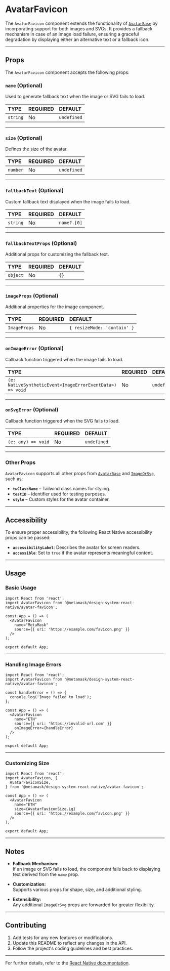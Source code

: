 # AvatarFavicon

The `AvatarFavicon` component extends the functionality of [`AvatarBase`](#) by incorporating support for both images and SVGs. It provides a fallback mechanism in case of an image load failure, ensuring a graceful degradation by displaying either an alternative text or a fallback icon.

---

## Props

The `AvatarFavicon` component accepts the following props:

### `name` (Optional)

Used to generate fallback text when the image or SVG fails to load.

| TYPE     | REQUIRED | DEFAULT     |
| :------- | :------- | :---------- |
| `string` | No       | `undefined` |

---

### `size` (Optional)

Defines the size of the avatar.

| TYPE     | REQUIRED | DEFAULT     |
| :------- | :------- | :---------- |
| `number` | No       | `undefined` |

---

### `fallbackText` (Optional)

Custom fallback text displayed when the image fails to load.

| TYPE     | REQUIRED | DEFAULT     |
| :------- | :------- | :---------- |
| `string` | No       | `name?.[0]` |

---

### `fallbackTextProps` (Optional)

Additional props for customizing the fallback text.

| TYPE     | REQUIRED | DEFAULT |
| :------- | :------- | :------ |
| `object` | No       | `{}`    |

---

### `imageProps` (Optional)

Additional properties for the image component.

| TYPE         | REQUIRED | DEFAULT                     |
| :----------- | :------- | :-------------------------- |
| `ImageProps` | No       | `{ resizeMode: 'contain' }` |

---

### `onImageError` (Optional)

Callback function triggered when the image fails to load.

| TYPE                                                     | REQUIRED | DEFAULT     |
| :------------------------------------------------------- | :------- | :---------- |
| `(e: NativeSyntheticEvent<ImageErrorEventData>) => void` | No       | `undefined` |

---

### `onSvgError` (Optional)

Callback function triggered when the SVG fails to load.

| TYPE               | REQUIRED | DEFAULT     |
| :----------------- | :------- | :---------- |
| `(e: any) => void` | No       | `undefined` |

---

### Other Props

`AvatarFavicon` supports all other props from [`AvatarBase`](#) and [`ImageOrSvg`](#), such as:

- **`twClassName`** – Tailwind class names for styling.
- **`testID`** – Identifier used for testing purposes.
- **`style`** – Custom styles for the avatar container.

---

## Accessibility

To ensure proper accessibility, the following React Native accessibility props can be passed:

- **`accessibilityLabel`**: Describes the avatar for screen readers.
- **`accessible`**: Set to `true` if the avatar represents meaningful content.

---

## Usage

### Basic Usage

```tsx
import React from 'react';
import AvatarFavicon from '@metamask/design-system-react-native/avatar-favicon';

const App = () => (
  <AvatarFavicon
    name="MetaMask"
    source={{ uri: 'https://example.com/favicon.png' }}
  />
);

export default App;
```

---

### Handling Image Errors

```tsx
import React from 'react';
import AvatarFavicon from '@metamask/design-system-react-native/avatar-favicon';

const handleError = () => {
  console.log('Image failed to load');
};

const App = () => (
  <AvatarFavicon
    name="ETH"
    source={{ uri: 'https://invalid-url.com' }}
    onImageError={handleError}
  />
);

export default App;
```

---

### Customizing Size

```tsx
import React from 'react';
import AvatarFavicon, {
  AvatarFaviconSize,
} from '@metamask/design-system-react-native/avatar-favicon';

const App = () => (
  <AvatarFavicon
    name="ETH"
    size={AvatarFaviconSize.Lg}
    source={{ uri: 'https://example.com/favicon.png' }}
  />
);

export default App;
```

---

## Notes

- **Fallback Mechanism:**  
  If an image or SVG fails to load, the component falls back to displaying text derived from the `name` prop.
- **Customization:**  
  Supports various props for shape, size, and additional styling.

- **Extensibility:**  
  Any additional `ImageOrSvg` props are forwarded for greater flexibility.

---

## Contributing

1. Add tests for any new features or modifications.
2. Update this README to reflect any changes in the API.
3. Follow the project's coding guidelines and best practices.

---

For further details, refer to the [React Native documentation](https://reactnative.dev/docs/image).

